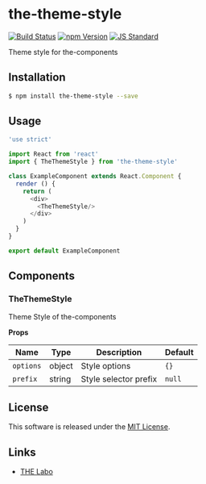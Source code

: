 the-theme-style
==========

<!---
This file is generated by the-tmpl. Do not update manually.
--->

<!-- Badge Start -->
<a name="badges"></a>

[![Build Status][bd_travis_shield_url]][bd_travis_url]
[![npm Version][bd_npm_shield_url]][bd_npm_url]
[![JS Standard][bd_standard_shield_url]][bd_standard_url]

[bd_repo_url]: https://github.com/the-labo/the-theme-style
[bd_travis_url]: http://travis-ci.org/the-labo/the-theme-style
[bd_travis_shield_url]: http://img.shields.io/travis/the-labo/the-theme-style.svg?style=flat
[bd_travis_com_url]: http://travis-ci.com/the-labo/the-theme-style
[bd_travis_com_shield_url]: https://api.travis-ci.com/the-labo/the-theme-style.svg?token=
[bd_license_url]: https://github.com/the-labo/the-theme-style/blob/master/LICENSE
[bd_npm_url]: http://www.npmjs.org/package/the-theme-style
[bd_npm_shield_url]: http://img.shields.io/npm/v/the-theme-style.svg?style=flat
[bd_standard_url]: http://standardjs.com/
[bd_standard_shield_url]: https://img.shields.io/badge/code%20style-standard-brightgreen.svg

<!-- Badge End -->


<!-- Description Start -->
<a name="description"></a>

Theme style for the-components

<!-- Description End -->


<!-- Overview Start -->
<a name="overview"></a>



<!-- Overview End -->


<!-- Sections Start -->
<a name="sections"></a>

<!-- Section from "doc/guides/01.Installation.md.hbs" Start -->

<a name="section-doc-guides-01-installation-md"></a>

Installation
-----

```bash
$ npm install the-theme-style --save
```


<!-- Section from "doc/guides/01.Installation.md.hbs" End -->

<!-- Section from "doc/guides/02.Usage.md.hbs" Start -->

<a name="section-doc-guides-02-usage-md"></a>

Usage
---------

```javascript
'use strict'

import React from 'react'
import { TheThemeStyle } from 'the-theme-style'

class ExampleComponent extends React.Component {
  render () {
    return (
      <div>
        <TheThemeStyle/>
      </div>
    )
  }
}

export default ExampleComponent

```


<!-- Section from "doc/guides/02.Usage.md.hbs" End -->

<!-- Section from "doc/guides/03.Components.md.hbs" Start -->

<a name="section-doc-guides-03-components-md"></a>

Components
-----------

### TheThemeStyle

Theme Style of the-components

**Props**

| Name | Type | Description | Default |
| --- | --- | ---- | ---- |
| `options` | object  | Style options | `{}` |
| `prefix` | string  | Style selector prefix | `null` |



<!-- Section from "doc/guides/03.Components.md.hbs" End -->


<!-- Sections Start -->


<!-- LICENSE Start -->
<a name="license"></a>

License
-------
This software is released under the [MIT License](https://github.com/the-labo/the-theme-style/blob/master/LICENSE).

<!-- LICENSE End -->


<!-- Links Start -->
<a name="links"></a>

Links
------

+ [THE Labo][the_labo_url]

[the_labo_url]: https://github.com/the-labo

<!-- Links End -->

